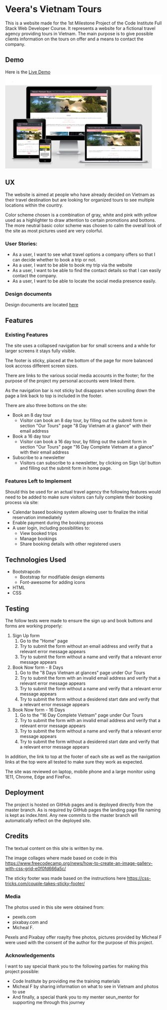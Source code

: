 # Veera's Vietnam Tours

This is a website made for the 1st Milestone Project of the Code Institute Full Stack Web Developer Course.  It represents a website for a fictional travel agency providing tours in Vietnam. 
The main purpose is to give possible clients information on the tours on offer and a means to contact the company.

## Demo

Here is the [Live Demo](https://vahola.github.io/VietnamTour/16d.html)
![static Demo](Documents/Layout/Devices.jpg)

## UX
The website is aimed at people who have already decided on Vietnam as their travel destination but are looking for organized tours to see multiple locations within the country.

Color scheme chosen is a combination of gray, white and pink with yellow used as a highlighter to draw attention to certain promotions and bottons.
The more neutral basic color scheme was chosen to calm the overall look of the site as most pictures used are very colorful.


### User Stories:

- As a user, I want to see what travel options a company offers so that I can decide whether to book a trip or not. 
- As a user, I want to be able to book my trip via the website
- As a user, I want to be able to find the contact details so that I can easily contact the company.
- As a user, I want to be able to locate the social media presence easily. 

### Design documents 

Design documents are located [here](https://github.com/VAhola/VietnamTour/tree/master/Documents/Wireframes)

## Features



### Existing Features

The site uses a collapsed navigation bar for small screens and a while for larger screens it stays fully visible.

The footer is sticky, placed at the bottom of the page for more balanced look accross different screen sizes.

There are links to the various social media accounts in the footer; for the purpose of the project my personal accounts were linked there.

As the navigation bar is not sticky but disappars when scrolling down the page a link back to top is included in the footer.

There are also three bottons on the site:

- Book an 8 day tour
    - Visitor can book an 8 day tour, by filling out the submit form in section "Our Tours" page "8 Day Vietnam at a glance" with their email address
- Book a 16 day tour 
    - Visitor can book a 16 day tour, by filling out the submit form in section "Our Tours" page "16 Day Complete Vietnam at a glance" with their email address
- Subscribe to a newsletter
    - Visitors can subscribe to a newsletter, by clicking on Sign Up! button and filling out the submit form in home page.

### Features Left to Implement

Should this be used for an actual travel agency the following features would need to be added to make sure visitors can fully complete their booking process via site:
- Calendar based booking system allowing user to finalize the initial reservation immediately
- Enable payment during the booking process
- A user login, including possibilities to:
    - View booked trips
    - Manage bookings
    - Share booking details with other registered users

## Technologies Used

-	Bootstrapcdn
    -	Bootstrap for modifiable design elements
    -   Font-awesome for adding icons
- HTML
- CSS

## Testing

The follow tests were made to ensure the sign up and book buttons and forms are working properly:
1. Sign Up form
    1. Go to the "Home" page
    1. Try to submit the form without an email address and verify that a relevant error message appears
    1. Try to submit the form without a name and verify that a relevant error message appears
1. Book Now form - 8 Days
    1. Go to the "8 Days Vietnam at glances" page under Our Tours
    1. Try to submit the form with an invalid email address and verify that a relevant error message appears
    1. Try to submit the form without a name and verify that a relevant error message appears
    1. Try to submit the form without a desidered start date and verify that a relevant error message appears
1. Book Now form - 16 Days
   1. Go to the "16 Day Complete Vietnam" page under Our Tours
   1. Try to submit the form with an invalid email address and verify that a relevant error message appears
   1. Try to submit the form without a name and verify that a relevant error message appears
   1. Try to submit the form without a desidered start date and verify that a relevant error message appears

In addition, the link to top at the footer of each site as well as the navigation links at the top were all tested to make sure they work as expected.

The site was reviewed on laptop, mobile phone and a large monitor using 1E11, Chrome, Edge and FireFox.

## Deployment

The project is hosted on GitHub pages and is deployed directly from the master branch. As is required by GitHub pages the landing page file naming is kept as index.html.
Any new commits to the master branch will automatically reflect on the deployed site.

## Credits

The textual content on this site is written by me.

The image collages where made based on code in this https://www.freecodecamp.org/news/how-to-create-an-image-gallery-with-css-grid-e0f0fd666a5c/

The sticky footer was made based on the instructions here https://css-tricks.com/couple-takes-sticky-footer/


### Media

The photos used in this site were obtained from:
- pexels.com 
- pixabay.com and 
- Micheal F.

Pexels and Pixabay offer roaylty free photos, pictures provided by Micheal F were used with the consent of the author for the purpose of this project.

### Acknowledgements

I want to say special thank you to the following parties for making this project possible:
- Code Institute by providing me the training materials
- Micheal F by sharing information on what to see in Vietnam and photos to use
- And finally, a special thank you to my menter seun_mentor for supporting me through this journey



